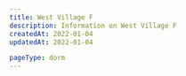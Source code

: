 ```yaml
---
title: West Village F
description: Information on West Village F
createdAt: 2022-01-04
updatedAt: 2022-01-04

pageType: dorm
---
```

  
  